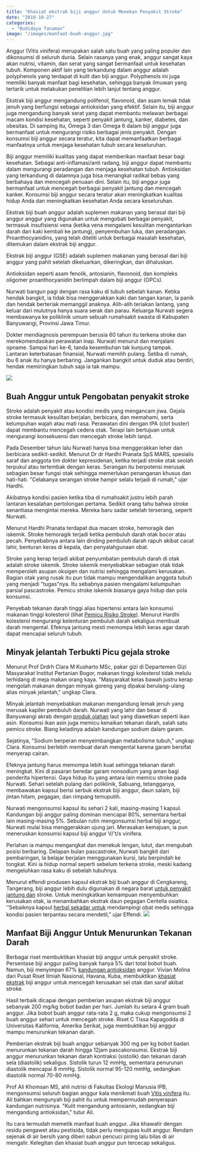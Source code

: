 ```yaml
---
title: "Khasiat ekstrak biji anggur Untuk Menekan Penyakit Stroke"
date: "2019-10-27"
categories: 
  - "Budidaya Tanaman"
image: "/images/manfaat-buah-anggur.jpg"
---
```


Anggur (Vitis vinifera) merupakan salah satu buah yang paling populer dan dikonsumsi di seluruh dunia. Selain rasanya yang enak, anggur sangat kaya akan nutrisi, vitamin, dan serat yang sangat bermanfaat untuk kesehatan tubuh. Komponen aktif lain yang terkandung dalam anggur adalah polyphenols yang terdapat di kulit dan biji anggur. Polyphenols ini juga memiliki banyak manfaat bagi kesehatan, sehingga banyak ilmuwan yang tertarik untuk melakukan penelitian lebih lanjut tentang anggur.

Ekstrak biji anggur mengandung polifenol, flavonoid, dan asam lemak tidak jenuh yang berfungsi sebagai antioksidan yang efektif. Selain itu, biji anggur juga mengandung banyak serat yang dapat membantu melawan berbagai macam kondisi kesehatan, seperti penyakit jantung, kanker, diabetes, dan obesitas. Di samping itu, Omega 3 dan Omega 6 dalam biji anggur juga bermanfaat untuk mengurangi risiko berbagai jenis penyakit. Dengan konsumsi biji anggur secara teratur, kita dapat memanfaatkan berbagai manfaatnya untuk menjaga kesehatan tubuh secara keseluruhan.

Biji anggur memiliki kualitas yang dapat memberikan manfaat besar bagi kesehatan. Sebagai anti-inflamasi/anti radang, biji anggur dapat membantu dalam mengurangi peradangan dan menjaga kesehatan tubuh. Antioksidan yang terkandung di dalamnya juga bisa menangkal radikal bebas yang berbahaya dan mencegah penuaan dini. Selain itu, biji anggur juga bermanfaat untuk mencegah berbagai penyakit jantung dan mencegah kanker. Konsumsi biji anggur secara teratur akan meningkatkan kualitas hidup Anda dan meningkatkan kesehatan Anda secara keseluruhan.

Ekstrak biji buah anggur adalah suplemen makanan yang berasal dari biji anggur anggur yang digunakan untuk mengobati berbagai penyakit, termasuk insufisiensi vena (ketika vena mengalami kesulitan mengantarkan darah dari kaki kembali ke jantung), penyembuhan luka, dan peradangan. Proanthocyanidins, yang telah diteliti untuk berbagai masalah kesehatan, ditemukan dalam ekstrak biji anggur.

Ekstrak biji anggur (GSE) adalah suplemen makanan yang berasal dari biji anggur yang pahit setelah dikeluarkan, dikeringkan, dan dihaluskan.

Antioksidan seperti asam fenolik, antosianin, flavonoid, dan kompleks oligomer proanthocyanidin berlimpah dalam biji anggur (OPCs).

Nurwati bangun pagi dengan rasa kaku di tubuh sebelah kanan. Ketika hendak bangkit, ia tidak bisa menggerakkan kaki dan tangan kanan, la panik dan hendak berteriak memanggil anaknya. Alih-alih teriakan lantang, yang keluar dari mulutnya hanya suara serak dan parau. Keluarga Nurwati segera membawanya ke poliklinik umum sebuah rumahsakit swasta di Kabupaten Banyuwangi, Provinsi Jawa Timur.

Dokter mendiagnosis perempuan berusia 60 tahun itu terkena stroke dan merekomendasikan perawatan inap. Nurwati menurut dan menjalani opname. Sampai hari ke-6, tanda kesembuhan tak kunjung tampak. Lantaran keterbatasan finansial, Nurwati memilih pulang. Setiba di rumah, ibu 6 anak itu hanya berbaring. Jangankan bangkit untuk duduk atau berdiri, hendak memiringkan tubuh saja ia tak mampu.

[![](/images/biji-mini_515x480.jpg)](http://localhost/mitra/wp-content/uploads/2019/10/biji-mini_515x480.jpg)

## Buah Anggur untuk Pengobatan penyakit stroke

Stroke adalah penyakit atau kondisi medis yang mengancam jiwa. Gejala stroke termasuk kesulitan berjalan, berbicara, dan memahami, serta kelumpuhan wajah atau mati rasa. Perawatan dini dengan tPA (clot buster) dapat membantu mencegah cedera otak. Terapi lain bertujuan untuk mengurangi konsekuensi dan mencegah stroke lebih lanjut.

Pada Desember tahun lalu Nurwati hanya bisa menggerakkan leher dan berbicara sedikit-sedikit. Menurut Dr dr Hardhi Pranata SpS MARS, spesialis saraf dan anggota tim dokter kepresidenan, ketika terjadi stroke otak seolah terpukul atau tertembak dengan keras. Serangan itu berpotensi merusak sebagian besar fungsi otak sehingga memerlukan penanganan khusus dan hati-hati. "Celakanya serangan stroke hampir selalu terjadi di rumah," ujar Hardhi.

Akibatnya kondisi pasien ketika tiba di rumahsakit justru lebih parah lantaran kesalahan pertolongan pertama. Sedikit orang tahu bahwa stroke senantiasa mengintai mereka. Mereka baru sadar setelah terserang, seperti Nurwati.

Menurut Hardhi Pranata terdapat dua macam stroke, hemoragik dan iskemik. Stroke hemoragik terjadi ketika pembuluh darah otak bocor atau pecah. Penyebabnya antara lain dinding pembuluh darah rapuh akibat cacat lahir, benturan keras di kepala, dan penyalahgunaan obat.

Stroke yang kerap terjadi akibat penyumbatan pembuluh darah di otak adalah stroke iskemik. Stroke iskemik menyebabkan sebagian otak tidak memperoleh asupan oksigen dan nutrisi sehingga mengalami kerusakan. Bagian otak yang rusak itu pun tidak mampu mengendalikan anggota tubuh yang menjadi "tugas"nya. Itu sebabnya pasien mengalami kelumpuhan parsial pascastroke. Pemicu stroke iskemik biasanya gaya hidup dan pola konsumsi.

Penyebab tekanan darah tinggi alias hipertensi antara lain konsumsi makanan tinggi kolesterol (lihat [Pemicu Risiko Stroke](http://localhost/mitra/jus-mengkudu-perontok-berbagai-macam.html)). Menurut Hardhi kolesterol mengurangi kelenturan pembuluh darah sekaligus membuat darah mengental. Efeknya jantung mesti memompa lebih keras agar darah dapat mencapai seluruh tubuh.

## Minyak jelantah Terbukti Picu gejala stroke

Menurut Prof Drdrh Clara M Kusharto MSc, pakar gizi di Departemen Gizi Masyarakat Institut Pertanian Bogor, makanan tinggi kolesterol tidak melulu terhidang di meja makan orang kaya. "Masyarakat kelas bawah justru kerap mengolah makanan dengan minyak goreng yang dipakai berulang-ulang alias minyak jelantah," ungkap Clara.

Minyak jelantah menyebabkan makanan mengandung lemak jenuh yang merusak kapiler pembuluh darah. Nurwati yang lahir dan besar di Banyuwangi akrab dengan [produk olahan](http://localhost/mitra/produk-olahan-kelapa-pandan-wangi.html) laut yang diawetkan seperti ikan asin. Konsumsi ikan asin juga memicu kenaikan tekanan darah, salah satu pemicu stroke. Biang keladinya adalah kandungan sodium dalam garam.

Sejatinya, "Sodium berperan menyeimbangkan metabolisme tubuh," ungkap Clara. Konsumsi berlebih membuat darah mengental karena garam bersifat menyerap cairan.

Efeknya jantung harus memompa lebih kuat sehingga tekanan darah meningkat. Kini di pasaran beredar garam nonsodium yang aman bagi penderita hipertensi. Gaya hidup itu yang antara lain memicu stroke pada Nurwati. Sehari setelah pulang dari poliklinik, Sabuang, tetangganya, membawakan kapsul berisi serbuk ekstrak biji anggur, daun salam, biji jintan hitam, pegagan, dan rimpang temuputih.

Nurwati mengonsumsi kapsul itu sehari 2 kali, masing-masing 1 kapsul. Kandungan biji anggur paling dominan mencapai 80%, sementara herbal lain masing-masing 5%. Sebulan rutin mengonsumsi herbal biji anggur, Nurwati mulai bisa menggerakkan ujung jari. Merasakan kemajuan, ia pun meneruskan konsumsi kapsul biji anggur V/'t/s vinifera.

Perlahan ia mampu mengangkat dan menekuk lengan, lutut, dan mengubah posisi berbaring. Delapan bulan pascastroke, Nurwati bangkit dari pembaringan, la belajar berjalan menggunakan kursi, lalu berpindah ke tongkat. Kini ia hidup normal seperti sebelum terkena stroke, meski kadang mengeluhkan rasa kaku di sebelah tubuhnya.

Menurut effendi produsen kapsul ekstrak biji buah anggur di Cengkareng, Tangerang, biji anggur lebih dulu digunakan di negara barat [untuk penyakit jantung dan](http://localhost/mitra/manfaat-susu-kambing-etawa.html) stroke. Untuk meningkatkan kemampuan menyembuhkan kerusakan otak, ia menambahkan ekstrak daun pegagan Centella osiatica. ’’Sebaiknya kapsul [herbal sekadar untuk](http://localhost/mitra/herbal-nanopropolis-mujarab-untuk.html) mendampingi obat medis sehingga kondisi pasien terpantau secara mendetil," ujar Effendi. [![](/images/grape-plants-1024x576.jpg)](http://localhost/mitra/wp-content/uploads/2019/10/grape-plants.jpg)

## Manfaat Biji Anggur Untuk Menurunkan Tekanan Darah

Berbagai riset membuktikan khasiat biji anggur untuk penyakit stroke. Persentase biji anggur paling banyak hanya 5% dari total bobot buah. Namun, biji menyimpan 67% [kandungan antioksidan](http://www.anton-nb.com/antioksidan-kunci-agar-selalu-awet.html) anggur. Vivian Molina dari Pusat Riset Ilmiah Nasional, Havana, Kuba, membuktikan [khasiat ekstrak](http://localhost/mitra/khasiat-ekstrak-kulit-jeruk-sebagai.html) biji anggur untuk mencegah kerusakan sel otak dan saraf akibat stroke.

Hasil terbaik dicapai dengan pemberian asupan ekstrak biji anggur sebanyak 200 mg/kg bobot badan per hari. Jumlah itu setara 4 gram buah anggur. Jika bobot buah anggur rata-rata 2 g, maka cukup mengonsumsi 2 buah anggur sehari untuk mencegah stroke. Riset C Tissa Kapagodda di Universitas Kalifornia, Amerika Serikat, juga membuktikan biji anggur mampu menurunkan tekanan darah.

Pemberian ekstrak biji buah anggur sebanyak 300 mg per kg bobot badan menurunkan tekanan darah hingga 12jam pascakonsumsi. Ekstrak biji anggur menurunkan tekanan darah kontraksi (sistolik) dan tekanan darah sela (diastolik) sekaligus. Sistolik turun 12 mmHg, sementara penurunan diastolik mencapai 8 mmHg. Sistolik normal 95-120 mmHg, sedangkan diastolik normal 70-80 mmHg.

Prof Ali Khomsan MS, ahli nutrisi di Fakultas Ekologi Manusia IPB, mengonsumsi seluruh bagian anggur kala menikmati buah [Vitis vinifera](http://www.hort.cornell.edu/reisch/grapegenetics/bulletin/wine/winetext5.html) itu. Ali bahkan mengunyah biji pahit itu untuk mempermudah penyerapan kandungan nutrisinya. "Kulit mengandung antosianin, sedangkan biji mengandung antioksidan," tutur Ali.

Itu cara termudah memetik manfaat buah anggur. Jika khawatir dengan residu pengawet atau pestisida, tidak perlu mengupas kulit anggur. Rendam sejenak di air bersih yang diberi sabun pencuci piring lalu bilas di air mengalir. Kelegitan dan khasiat buah anggur pun tercecap sekaligus.
